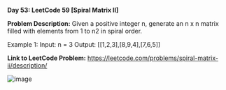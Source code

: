 **Day 53: LeetCode 59 [Spiral Matrix II]**

**Problem Description:**
Given a positive integer n, generate an n x n matrix filled with elements from 1 to n2 in spiral order.

Example 1:
Input: n = 3
Output: [[1,2,3],[8,9,4],[7,6,5]]

**Link to LeetCode Problem:**
https://leetcode.com/problems/spiral-matrix-ii/description/

![image](https://github.com/404reese/100DaysOfJava/assets/135740066/02961f5a-03dc-4545-9317-9c116597a377)
